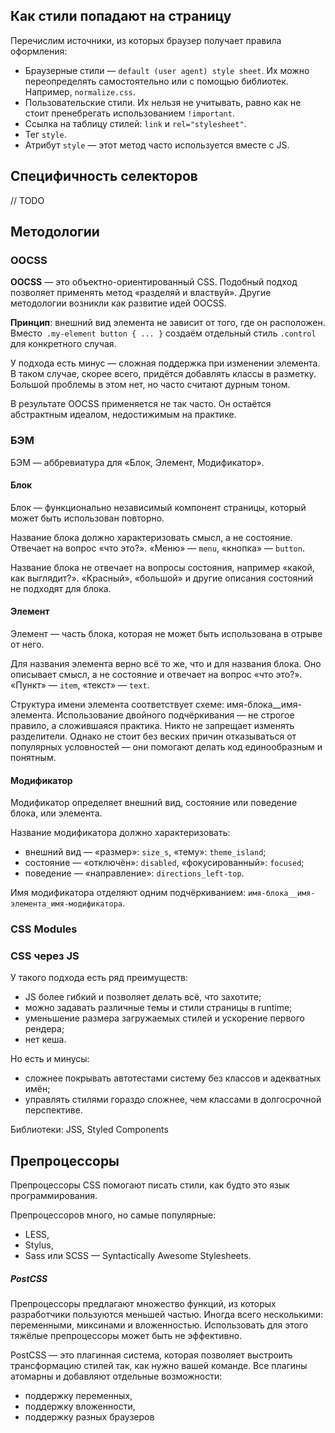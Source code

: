 ## Как стили попадают на страницу

Перечислим источники, из которых браузер получает правила оформления:

- Браузерные стили — `default (user agent) style sheet`. Их можно переопределять самостоятельно или с помощью библиотек. Например, `normalize.css`.
- Пользовательские стили. Их нельзя не учитывать, равно как не стоит пренебрегать использованием `!important`.
- Ссылка на таблицу стилей: `link` и `rel="stylesheet"`.
- Тег `style`.
- Атрибут `style` — этот метод часто используется вместе с JS.

## Специфичность селекторов

// TODO


## Методологии

### OOCSS

**OOCSS** — это объектно-ориентированный CSS. Подобный подход позволяет применять метод «разделяй и властвуй». Другие методологии возникли как развитие идей OOCSS.

**Принцип**: внешний вид элемента не зависит от того, где он расположен. Вместо` .my-element button { ... }` создаём отдельный стиль `.control` для конкретного случая.

У подхода есть минус — сложная поддержка при изменении элемента. В таком случае, скорее всего, придётся добавлять классы в разметку. Большой проблемы в этом нет, но часто считают дурным тоном. 

В результате OOCSS применяется не так часто. Он остаётся абстрактным идеалом, недостижимым на практике.


### БЭМ

БЭМ — аббревиатура для «Блок, Элемент, Модификатор».

#### Блок

Блок — функционально независимый компонент страницы, который может быть использован повторно. 

Название блока должно характеризовать смысл, а не состояние. Отвечает на вопрос «что это?». «Меню» — `menu`, «кнопка» — `button`.

Название блока не отвечает на вопросы состояния, например «какой, как выглядит?». «Красный», «большой» и другие описания состояний не подходят для блока.

#### Элемент

Элемент — часть блока, которая не может быть использована в отрыве от него.

Для названия элемента верно всё то же, что и для названия блока. Оно описывает смысл, а не состояние и отвечает на вопрос «что это?». «Пункт» — `item`, «текст» — `text`.

Структура имени элемента соответствует схеме: имя-блока__имя-элемента. Использование двойного подчёркивания — не строгое правило, а сложившаяся практика. Никто не запрещает изменять разделители. Однако не стоит без веских причин отказываться от популярных условностей — они помогают делать код единообразным и понятным.

#### Модификатор

Модификатор определяет внешний вид, состояние или поведение блока, или элемента.

Название модификатора должно характеризовать:

- внешний вид — «размер»: `size_s`, «тему»: `theme_island`;
- состояние — «отключён»: `disabled`, «фокусированный»: `focused`;
- поведение — «направление»: `directions_left-top`.

Имя модификатора отделяют одним подчёркиванием: `имя-блока__имя-элемента_имя-модификатора`.


### CSS Modules

### CSS через JS

У такого подхода есть ряд преимуществ:

- JS более гибкий и позволяет делать всё, что захотите;
- можно задавать различные темы и стили страницы в runtime;
- уменьшение размера загружаемых стилей и ускорение первого рендера;
- нет кеша.

Но есть и минусы:

- сложнее покрывать автотестами систему без классов и адекватных имён;
- управлять стилями гораздо сложнее, чем классами в долгосрочной перспективе.

Библиотеки: JSS, Styled Components

  

## Препроцессоры

Препроцессоры CSS помогают писать стили, как будто это язык программирования.

Препроцессоров много, но самые популярные:

- LESS,
- Stylus,
- Sass или SCSS — Syntactically Awesome Stylesheets.

##### PostCSS

Препроцессоры предлагают множество функций, из которых разработчики пользуются меньшей частью. Иногда всего несколькими: переменными, миксинами и вложенностью. Использовать для этого тяжёлые препроцессоры может быть не эффективно.

PostCSS — это плагинная система, которая позволяет выстроить трансформацию стилей так, как нужно вашей команде. Все плагины атомарны и добавляют отдельные возможности:

- поддержку переменных,
- поддержку вложенности,
- поддержку разных браузеров
